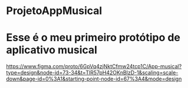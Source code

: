 # ProjetoAppMusical 

<h1>Esse é o meu primeiro protótipo de aplicativo musical</h1>

https://www.figma.com/proto/6GpVq4zjNktCfmw24tcp1C/App-musical?type=design&node-id=73-34&t=TlR57pH42OKnBlzD-1&scaling=scale-down&page-id=0%3A1&starting-point-node-id=67%3A4&mode=design
